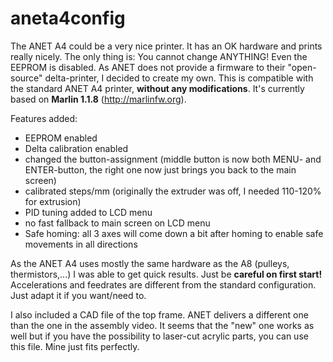 # aneta4config

The ANET A4 could be a very nice printer. It has an OK hardware and prints really nicely.
The only thing is: You cannot change ANYTHING! Even the EEPROM is disabled.
As ANET does not provide a firmware to their "open-source" delta-printer, I decided to create my own.
This is compatible with the standard ANET A4 printer, <b>without any modifications</b>.
It's currently based on <b>Marlin 1.1.8</b> (http://marlinfw.org).

Features added:
- EEPROM enabled
- Delta calibration enabled
- changed the button-assignment (middle button is now both MENU- and ENTER-button, the right one now just brings you back to the main screen)
- calibrated steps/mm (originally the extruder was off, I needed 110-120% for extrusion)
- PID tuning added to LCD menu
- no fast fallback to main screen on LCD menu
- Safe homing: all 3 axes will come down a bit after homing to enable safe movements in all directions

As the ANET A4 uses mostly the same hardware as the A8 (pulleys, thermistors,...) I was able to get quick results.
Just be <b>careful on first start!</b> Accelerations and feedrates are different from the standard configuration. Just adapt it if you want/need to.

I also included a CAD file of the top frame. ANET delivers a different one than the one in the assembly video. It seems that the "new" one works as well but if you have the possibility to laser-cut acrylic parts, you can use this file. Mine just fits perfectly.
